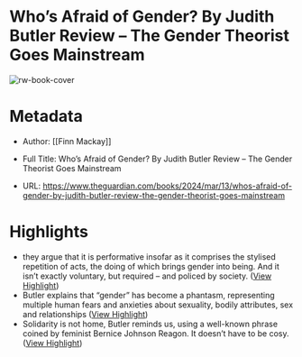 # Who’s Afraid of Gender? By Judith Butler Review – The Gender Theorist Goes Mainstream

![rw-book-cover](https://i.guim.co.uk/img/media/5188a9293ee9afc09c70f2e9f0d6d4bb0d57e684/0_364_3000_1800/master/3000.jpg?width=1200&height=630&quality=85&auto=format&fit=crop&overlay-align=bottom%2Cleft&overlay-width=100p&overlay-base64=L2ltZy9zdGF0aWMvb3ZlcmxheXMvdGctZGVmYXVsdC5wbmc&enable=upscale&s=a6012795b2d360bd05cb2e2d8b02ee4d)

# Metadata
- Author: [[Finn Mackay]]
- Full Title: Who’s Afraid of Gender? By Judith Butler Review – The Gender Theorist Goes Mainstream

- URL: https://www.theguardian.com/books/2024/mar/13/whos-afraid-of-gender-by-judith-butler-review-the-gender-theorist-goes-mainstream

# Highlights
- they argue that it is performative insofar as it comprises the stylised repetition of acts, the doing of which brings gender into being. And it isn’t exactly voluntary, but required – and policed by society. ([View Highlight](https://read.readwise.io/read/01hs5jg4bzysxd7ah8vsae6sm0))
- Butler explains that “gender” has become a phantasm, representing multiple human fears and anxieties about sexuality, bodily attributes, sex and relationships ([View Highlight](https://read.readwise.io/read/01hs5jj7qz629vceqn1wdhfnqa))
- Solidarity is not home, Butler reminds us, using a well-known phrase coined by feminist Bernice Johnson Reagon. It doesn’t have to be cosy. ([View Highlight](https://read.readwise.io/read/01hs5jn4kcqta7xe7j2vh5mpjr))
